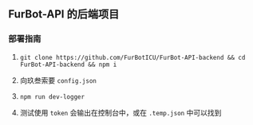 ## FurBot-API 的后端项目

### 部署指南

1. `git clone https://github.com/FurBotICU/FurBot-API-backend && cd FurBot-API-backend && npm i`

2. 向玖叁索要 `config.json`

3. `npm run dev-logger`

4. 测试使用 `token` 会输出在控制台中，或在 `.temp.json` 中可以找到